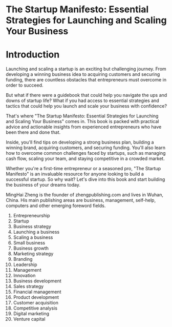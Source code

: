 # The Startup Manifesto: Essential Strategies for Launching and Scaling Your Business

# Introduction

Launching and scaling a startup is an exciting but challenging journey. From developing a winning business idea to acquiring customers and securing funding, there are countless obstacles that entrepreneurs must overcome in order to succeed.

But what if there were a guidebook that could help you navigate the ups and downs of startup life? What if you had access to essential strategies and tactics that could help you launch and scale your business with confidence?

That's where "The Startup Manifesto: Essential Strategies for Launching and Scaling Your Business" comes in. This book is packed with practical advice and actionable insights from experienced entrepreneurs who have been there and done that.

Inside, you'll find tips on developing a strong business plan, building a winning brand, acquiring customers, and securing funding. You'll also learn how to overcome common challenges faced by startups, such as managing cash flow, scaling your team, and staying competitive in a crowded market.

Whether you're a first-time entrepreneur or a seasoned pro, "The Startup Manifesto" is an invaluable resource for anyone looking to build a successful startup. So why wait? Let's dive into this book and start building the business of your dreams today.

MingHai Zheng is the founder of zhengpublishing.com and lives in Wuhan, China. His main publishing areas are business, management, self-help, computers and other emerging foreword fields.



1. Entrepreneurship
2. Startup
3. Business strategy
4. Launching a business
5. Scaling a business
6. Small business
7. Business growth
8. Marketing strategy
9. Branding
10. Leadership
11. Management
12. Innovation
13. Business development
14. Sales strategy
15. Financial management
16. Product development
17. Customer acquisition
18. Competitive analysis
19. Digital marketing
20. Venture capital


